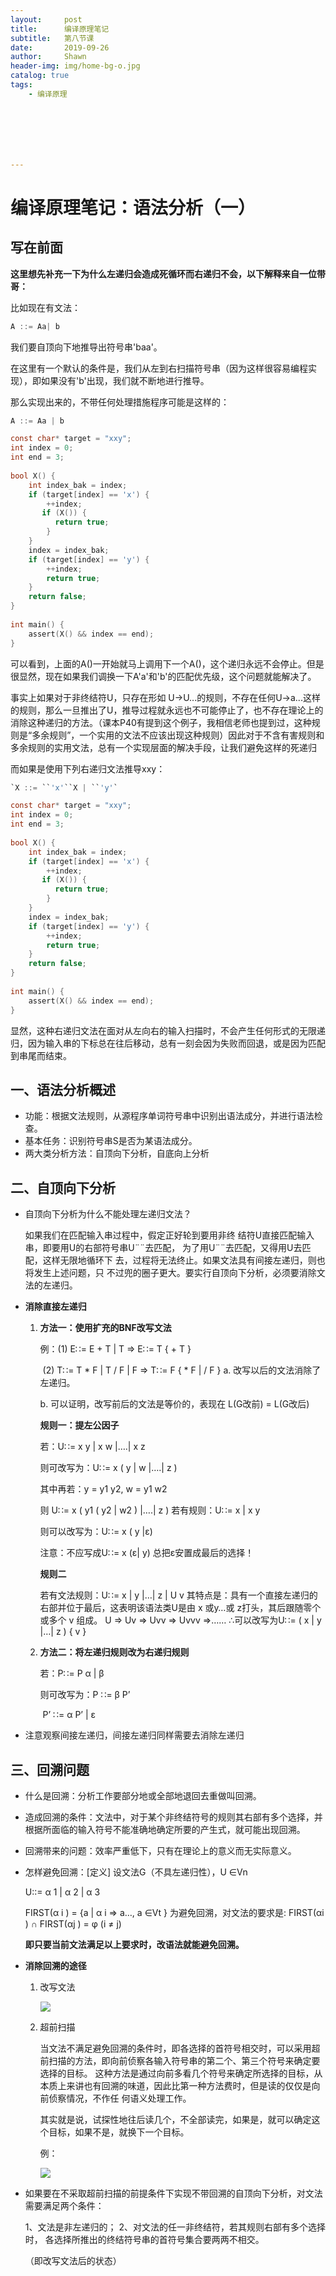 ```yaml
---
layout:     post
title:      编译原理笔记
subtitle:   第八节课
date:       2019-09-26
author:     Shawn
header-img: img/home-bg-o.jpg
catalog: true
tags:
    - 编译原理







---
```


# 编译原理笔记：语法分析（一）

## 写在前面

**这里想先补充一下为什么左递归会造成死循环而右递归不会，以下解释来自一位带哥：**

比如现在有文法：

```c
A ::= Aa| b
```

我们要自顶向下地推导出符号串'baa'。

在这里有一个默认的条件是，我们从左到右扫描符号串（因为这样很容易编程实现），即如果没有'b'出现，我们就不断地进行推导。

那么实现出来的，不带任何处理措施程序可能是这样的：

```c
A ::= Aa | b
```

```c
const char* target = "xxy";
int index = 0;
int end = 3;
 
bool X() {
    int index_bak = index;
    if (target[index] == 'x') {
        ++index;
       if (X()) {
          return true;
        }
    }
    index = index_bak; 
    if (target[index] == 'y') {
        ++index;
        return true;
    }
    return false;
}
 
int main() {
    assert(X() && index == end);
}
```

可以看到，上面的A()一开始就马上调用下一个A()，这个递归永远不会停止。但是很显然，现在如果我们调换一下A'a'和'b'的匹配优先级，这个问题就能解决了。

事实上如果对于非终结符U，只存在形如 U->U...的规则，不存在任何U->a...这样的规则，那么一旦推出了U，推导过程就永远也不可能停止了，也不存在理论上的消除这种递归的方法。（课本P40有提到这个例子，我相信老师也提到过，这种规则是“多余规则”，一个实用的文法不应该出现这种规则）因此对于不含有害规则和多余规则的实用文法，总有一个实现层面的解决手段，让我们避免这样的死递归

而如果是使用下列右递归文法推导xxy：

```c
`X ::= ``'x'``X | ``'y'`
```

```c
const char* target = "xxy";
int index = 0;
int end = 3;
 
bool X() {
    int index_bak = index;
    if (target[index] == 'x') {
        ++index;
       if (X()) {
          return true;
        }
    }
    index = index_bak; 
    if (target[index] == 'y') {
        ++index;
        return true;
    }
    return false;
}
 
int main() {
    assert(X() && index == end);
}
```

显然，这种右递归文法在面对从左向右的输入扫描时，不会产生任何形式的无限递归，因为输入串的下标总在往后移动，总有一刻会因为失败而回退，或是因为匹配到串尾而结束。

## 一、语法分析概述

- 功能：根据文法规则，从源程序单词符号串中识别出语法成分，并进行语法检查。
- 基本任务：识别符号串S是否为某语法成分。
- 两大类分析方法：自顶向下分析，自底向上分析

## 二、自顶向下分析

- 自顶向下分析为什么不能处理左递归文法？

  如果我们在匹配输入串过程中，假定正好轮到要用非终
  结符U直接匹配输入串，即要用U的右部符号串U¨¨去匹配， 为了用U¨¨去匹配，又得用U去匹配，这样无限地循环下 去，过程将无法终止。如果文法具有间接左递归，则也将发生上述问题，只 不过兜的圈子更大。要实行自顶向下分析，必须要消除文法的左递归。

- **消除直接左递归**

  1. **方法一：使用扩充的BNF改写文法**
  
     例：(1) E∷= E + T | T                  =>                    E∷= T { + T } 
  
     ​	   (2) T∷= T * F | T / F | F         =>                    T∷= F { * F | / F }
     a. 改写以后的文法消除了左递归。 
  
     b. 可以证明，改写前后的文法是等价的，表现在 L(G改前) = L(G改后)
  
     **规则一：提左公因子**
  
     若：U∷= x y | x w |….| x z 
  
     则可改写为：U∷= x ( y | w |….| z ) 
  
     其中再若：y = y1 y2, w = y1 w2 
  
     则 U∷= x ( y1 ( y2 | w2 ) |….| z )
     若有规则：U∷= x | x y 
  
     则可以改写为：U∷= x ( y |ε) 
  
     注意：不应写成U∷= x (ε| y)
     总把ε安置成最后的选择！
  
     **规则二**
  
     若有文法规则：U∷= x | y |…| z | U v
     其特点是：具有一个直接左递归的右部并位于最后，这表明该语法类U是由 x 或y…或 z打头，其后跟随零个或多个 v 组成。
     U => Uv => Uvv => Uvvv =>…… ∴可以改写为U∷= ( x | y |…| z ) { v }
  
  2. **方法二：将左递归规则改为右递归规则**
  
     若：P∷= P α | β 
  
     则可改写为：P ∷= β P’
  
     ​					  P’ ∷= α P’ | ε

- 注意观察间接左递归，间接左递归同样需要去消除左递归

## 三、回溯问题

- 什么是回溯：分析工作要部分地或全部地退回去重做叫回溯。

- 造成回溯的条件：文法中，对于某个非终结符号的规则其右部有多个选择，并根据所面临的输入符号不能准确地确定所要的产生式，就可能出现回溯。

- 回溯带来的问题：效率严重低下，只有在理论上的意义而无实际意义。

- 怎样避免回溯：[定义] 设文法G（不具左递归性），U ∈Vn 

  U::= α 1 | α 2 | α 3

  FIRST(α i ) = {a | α i => a…, a ∈Vt }
  为避免回溯，对文法的要求是: FIRST(αi ) ∩ FIRST(αj ) = φ (i ≠ j)

  **即只要当前文法满足以上要求时，改语法就能避免回溯。**

- **消除回溯的途径**

  1. 改写文法

     ![](https://raw.githubusercontent.com/ctttt1119/ctttt1119.github.io/master/img/bianyi-8-pic1.png)

  2. 超前扫描

     当文法不满足避免回溯的条件时，即各选择的首符号相交时，可以采用超前扫描的方法，即向前侦察各输入符号串的第二个、第三个符号来确定要选择的目标。
     这种方法是通过向前多看几个符号来确定所选择的目标，从本质上来讲也有回溯的味道，因此比第一种方法费时，但是读的仅仅是向前侦察情况，不作任 何语义处理工作。

     其实就是说，试探性地往后读几个，不全部读完，如果是，就可以确定这个目标，如果不是，就换下一个目标。

     例：

     ![](https://raw.githubusercontent.com/ctttt1119/ctttt1119.github.io/master/img/bianyi-8-pic2.png)

- 如果要在不采取超前扫描的前提条件下实现不带回溯的自顶向下分析，对文法需要满足两个条件：

  1、文法是非左递归的；
  2、对文法的任一非终结符，若其规则右部有多个选择时， 各选择所推出的终结符号串的首符号集合要两两不相交。

  （即改写文法后的状态）